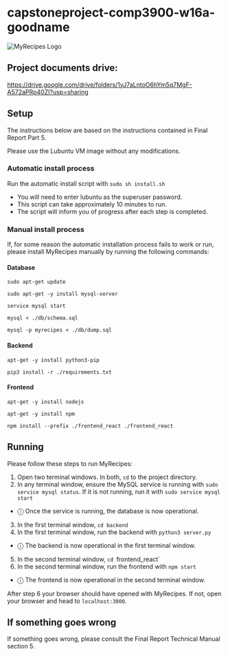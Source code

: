 # capstoneproject-comp3900-w16a-goodname
![MyRecipes Logo](https://github.com/COMP3900-9900-Capstone-Project/capstoneproject-comp3900-w16a-goodname/blob/master/logo/WIP_logo_2.png?raw=true)
## Project documents drive:

https://drive.google.com/drive/folders/1yJ7aLntoO6hYm5q7MgF-A572aPRp40ZI?usp=sharing

## Setup
The instructions below are based on the instructions contained in Final Report 
Part 5.

Please use the Lubuntu VM image without any modifications.

### Automatic install process
Run the automatic install script with `sudo sh install.sh`
- You will need to enter lubuntu as the superuser password.
- This script can take approximately 10 minutes to run. 
- The script will inform you of progress after each step is completed.

### Manual install process
If, for some reason the automatic installation process fails to work or run, please install MyRecipes manually by running the following commands:

#### Database 
`sudo apt-get update`

`sudo apt-get -y install mysql-server`

`service mysql start`		

`mysql < ./db/schema.sql`

`mysql -p myrecipes < ./db/dump.sql`


#### Backend
`apt-get -y install python3-pip`

`pip3 install -r ./requirements.txt`

#### Frontend
`apt-get -y install nodejs`

`apt-get -y install npm`

`npm install --prefix ./frontend_react ./frontend_react`


## Running
Please follow these steps to run MyRecipes:
1.	Open two terminal windows. In both, `cd` to the project directory.
2.	In any terminal window, ensure the MySQL service is running with `sudo service mysql status`. If it is not running, run it with `sudo service mysql start` 
- ⓘ Once the service is running, the database is now operational.
3.	In the first terminal window, `cd backend`
4.	In the first terminal window, run the backend with `python3 server.py`
- ⓘ The backend is now operational in the first terminal window.
5.	In the second terminal window, `cd `frontend_react`
6.	In the second terminal window, run the frontend with `npm start`
- ⓘ The frontend is now operational in the second terminal window.

After step 6 your browser should have opened with MyRecipes. If not, open your browser and head to `localhost:3000`.


## If something goes wrong
If something goes wrong, please consult the Final Report Technical Manual section 5.
